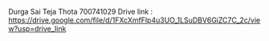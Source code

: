Durga Sai Teja Thota
700741029
Drive link : https://drive.google.com/file/d/1FXcXmfFlp4u3UO_1LSuDBV6GiZC7C_2c/view?usp=drive_link
